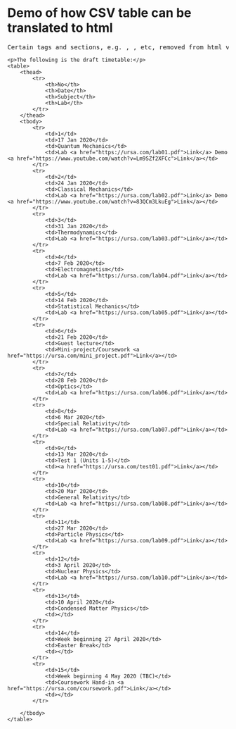 


<H1> Demo of how CSV table can be translated to html </H1>

<pre>
Certain tags and sections, e.g. <body>, <html>, etc, removed from html version and used for readme.md.
</pre>

    <p>The following is the draft timetable:</p>
    <table>
        <thead>
            <tr>
                <th>No</th>
                <th>Date</th>
                <th>Subject</th>
                <th>Lab</th>
            </tr>
        </thead>
        <tbody>
            <tr>
                <td>1</td>
                <td>17 Jan 2020</td>
                <td>Quantum Mechanics</td>
                <td>Lab <a href="https://ursa.com/lab01.pdf">Link</a> Demo <a href="https://www.youtube.com/watch?v=Lm9SZf2XFCc">Link</a></td>
            </tr>
            <tr>
                <td>2</td>
                <td>24 Jan 2020</td>
                <td>Classical Mechanics</td>
                <td>Lab <a href="https://ursa.com/lab02.pdf">Link</a> Demo <a href="https://www.youtube.com/watch?v=83QCm3LkuEg">Link</a></td>
            </tr>
            <tr>
                <td>3</td>
                <td>31 Jan 2020</td>
                <td>Thermodynamics</td>
                <td>Lab <a href="https://ursa.com/lab03.pdf">Link</a></td>
            </tr>
            <tr>
                <td>4</td>
                <td>7 Feb 2020</td>
                <td>Electromagnetism</td>
                <td>Lab <a href="https://ursa.com/lab04.pdf">Link</a></td>
            </tr>
            <tr>
                <td>5</td>
                <td>14 Feb 2020</td>
                <td>Statistical Mechanics</td>
                <td>Lab <a href="https://ursa.com/lab05.pdf">Link</a></td>
            </tr>
            <tr>
                <td>6</td>
                <td>21 Feb 2020</td>
                <td>Guest lecture</td>
                <td>Mini-project/Coursework <a href="https://ursa.com/mini_project.pdf">Link</a></td>
            </tr>
            <tr>
                <td>7</td>
                <td>28 Feb 2020</td>
                <td>Optics</td>
                <td>Lab <a href="https://ursa.com/lab06.pdf">Link</a></td>
            </tr>
            <tr>
                <td>8</td>
                <td>6 Mar 2020</td>
                <td>Special Relativity</td>
                <td>Lab <a href="https://ursa.com/lab07.pdf">Link</a></td>
            </tr>
            <tr>
                <td>9</td>
                <td>13 Mar 2020</td>
                <td>Test 1 (Units 1-5)</td>
                <td><a href="https://ursa.com/test01.pdf">Link</a></td>
            </tr>
            <tr>
                <td>10</td>
                <td>20 Mar 2020</td>
                <td>General Relativity</td>
                <td>Lab <a href="https://ursa.com/lab08.pdf">Link</a></td>
            </tr>
            <tr>
                <td>11</td>
                <td>27 Mar 2020</td>
                <td>Particle Physics</td>
                <td>Lab <a href="https://ursa.com/lab09.pdf">Link</a></td>
            </tr>
            <tr>
                <td>12</td>
                <td>3 April 2020</td>
                <td>Nuclear Physics</td>
                <td>Lab <a href="https://ursa.com/lab10.pdf">Link</a></td>
            </tr>
            <tr>
                <td>13</td>
                <td>10 April 2020</td>
                <td>Condensed Matter Physics</td>
                <td></td>
            </tr>
            <tr>
                <td>14</td>
                <td>Week beginning 27 April 2020</td>
                <td>Easter Break</td>
                <td></td>
            </tr>
            <tr>
                <td>15</td>
                <td>Week beginning 4 May 2020 (TBC)</td>
                <td>Coursework Hand-in <a href="https://ursa.com/coursework.pdf">Link</a></td>
                <td></td>
            </tr>

        </tbody>
    </table>

